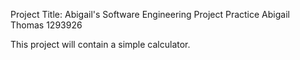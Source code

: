 Project Title: Abigail's Software Engineering Project Practice
Abigail Thomas
1293926

This project will contain a simple calculator.